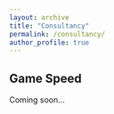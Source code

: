 ```yaml
---
layout: archive
title: "Consultancy"
permalink: /consultancy/
author_profile: true
---
```


## Game Speed

Coming soon...